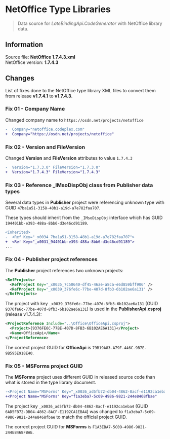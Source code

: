 # NetOffice Type Libraries

> Data source for _LateBindingApi.CodeGenerator_ with NetOffice library data.


## Information

Source file: **NetOffice 1.7.4.3.xml**  
NetOffice version: **1.7.4.3**


## Changes

List of fixes done to the NetOffice type library XML files to convert them from
release **v1.7.4.1** to **v1.7.4.3**.

### Fix 01 - Company Name

Changed company name to `https://osdn.net/projects/netoffice`

```diff
-  Company="netoffice.codeplex.com"
+  Company="https://osdn.net/projects/netoffice"
```

### Fix 02 - Version and FileVersion

Changed **Version** and **FileVersion** attributes to value `1.7.4.3`

```diff
-  Version="1.7.3.0" FileVersion="1.7.3.0"
+  Version="1.7.4.3" FileVersion="1.7.4.3"
```

### Fix 03 - Reference _IMsoDispObj class from Publisher data types

Several data types in **Publisher** project were referencing unknown type with
GUID `47ba1a51-3158-48b1-a19d-a7e782faa707`.

These types should inherit from the `_IMsoDispObj` interface which has GUID
`194401bb-e393-488a-8bb6-d3e46cd91189`.

```diff
<Inherited>
-  <Ref Key="_x0034_7ba1a51-3158-48b1-a19d-a7e782faa707">
+  <Ref Key="_x0031_94401bb-e393-488a-8bb6-d3e46cd91189">
...
```

### Fix 04 - Publisher project references

The **Publisher** project references two unknown projects:

```xml
<RefProjects>
  <RefProject Key="_x0035_7c50640-df45-46ae-a8ca-e6d859bff906" />
  <RefProject Key="_x0039_376fe6c-77be-407d-8fb3-6b102ae6a131" />
</RefProjects>
```

The project with key `_x0039_376fe6c-77be-407d-8fb3-6b102ae6a131` (GUID `9376fe6c-77be-407d-8fb3-6b102ae6a131`)
is used in the **PublisherApi.csproj** (release v1.7.4.3):

```xml
<ProjectReference Include="..\Office\OfficeApi.csproj">
  <Project>{9376FE6C-77BE-407D-8FB3-6B102AE6A131}</Project>
  <Name>OfficeApi</Name>
</ProjectReference>
```

The correct project GUID for **OfficeApi** is `79B19A83-A79F-446C-9B7E-9B595E918E40`.

### Fix 05 - MSForms project GUID

The **MSForms** project uses different GUID in released source code than what is stored
in the type library document.

```diff
-<Project Name="MSForms" Key="_x0036_ad5fb72-db04-4862-8acf-e1192ca1eba4"
+<Project Name="MSForms" Key="f1a3eba7-5c09-4986-9821-244e8468fbae"
```

The project key `_x0036_ad5fb72-db04-4862-8acf-e1192ca1eba4` (GUID `6AD5FB72-DB04-4862-8ACF-E1192CA1EBA4`)
was changed to `f1a3eba7-5c09-4986-9821-244e8468fbae` to match the official project GUID.

The correct project GUID for **MSForms** is `F1A3EBA7-5C09-4986-9821-244E8468FBAE`.
